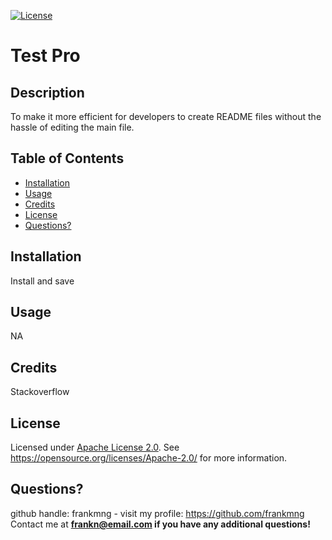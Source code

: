 [![License](https://img.shields.io/badge/License-Apache_2.0-blue.svg)](https://opensource.org/licenses/Apache-2.0)

# Test Pro

## Description
To make it more efficient for developers to create README files without the hassle of editing the main file.

## Table of Contents
- [Installation](#installation)
- [Usage](#usage)
- [Credits](#credits)
- [License](#license)
- [Questions?](#Questions?)

## Installation
Install and save

## Usage
NA

## Credits
Stackoverflow

## License
Licensed under <a href="https://opensource.org/licenses/Apache-2.0/">Apache License 2.0<a>.
See https://opensource.org/licenses/Apache-2.0/ for more information.

## Questions?

github handle: frankmng - visit my profile: https://github.com/frankmng<br>
Contact me at <strong>frankn@email.com<strong> if you have any additional questions!
